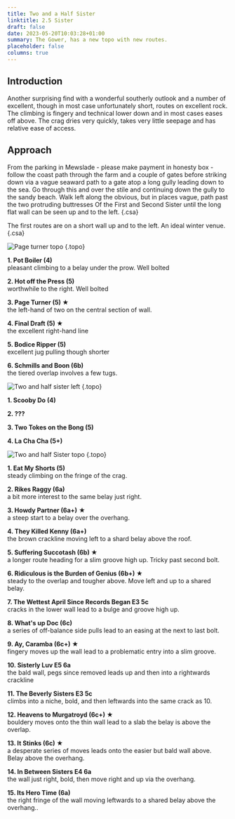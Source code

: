 ```yaml
---
title: Two and a Half Sister
linktitle: 2.5 Sister
draft: false
date: 2023-05-20T10:03:28+01:00
summary: The Gower, has a new topo with new routes.
placeholder: false
columns: true
---
```




## Introduction

Another surprising find with a wonderful southerly outlook and a number of excellent, though in most case unfortunately short, routes on excellent rock. The climbing is fingery and technical lower down and in most cases eases off above. The crag dries very quickly, takes very little seepage and has relative ease of access.

## Approach

From the parking in Mewslade - please make payment in honesty box - follow the coast path through the farm and a couple of gates before striking down via a vague seaward path to a gate atop a long gully leading down to the sea. Go through this and over the stile and continuing down the gully to the sandy beach. Walk left along the obvious, but in places vague, path past the two protruding buttresses Of the First and Second Sister until the long flat wall can be seen up and to the left.
{.csa}

The first routes are on a short wall up and to the left. An ideal winter venue.
{.csa}

![Page turner topo](/img/south-wales/the-gower/Page-Turner.jpg)
{.topo}

**1. Pot Boiler (4)**  
pleasant climbing to a belay under the prow. Well bolted

**2. Hot off the Press (5)**  
worthwhile to the right. Well bolted

**3. Page Turner (5) ★**  
the left-hand of two on the central section of wall.

**4. Final Draft (5) ★**  
the excellent right-hand line

**5. Bodice Ripper (5)**  
excellent jug pulling though shorter

**6. Schmills and Boon (6b)**  
the tiered overlap involves a few tugs.

![Two and half sister left](/img/south-wales/the-gower/two-and-a-half-sister-left.jpg)
{.topo}

**1. Scooby Do (4)**

**2. ???**

**3. Two Tokes on the Bong (5)**

**4. La Cha Cha (5+)**

![Two and half Sister topo](/img/south-wales/the-gower/Two-and-a-half-sister.jpg)
{.topo}

**1. Eat My Shorts (5)**  
steady climbing on the fringe of the crag.

**2. Rikes Raggy (6a)**  
a bit more interest to the same belay just right.

**3. Howdy Partner (6a+)** ★  
a steep start to a belay over the overhang.

**4. They Killed Kenny (6a+)**  
the brown crackline moving left to a shard belay above the roof.

**5. Suffering Succotash (6b) ★**  
a longer route heading for a slim groove high up. Tricky past second bolt.

**6. Ridiculous is the Burden of Genius (6b+) ★**  
steady to the overlap and tougher above. Move left and up to a shared belay.

**7. The Wettest April Since Records Began E3 5c**  
cracks in the lower wall lead to a bulge and groove high up.

**8. What's up Doc (6c)**  
a series of off-balance side pulls lead to an easing at the next to last bolt.

**9. Ay, Caramba (6c+) ★**  
fingery moves up the wall lead to a problematic entry into a slim groove.

**10. Sisterly Luv E5 6a**  
the bald wall, pegs since removed leads up and then into a rightwards crackline

**11. The Beverly Sisters E3 5c**  
climbs into a niche, bold, and then leftwards into the same crack as 10.

**12. Heavens to Murgatroyd (6c+) ★**  
bouldery moves onto the thin wall lead to a slab the belay is above the overlap.

**13. It Stinks (6c) ★**  
a desperate series of moves leads onto the easier but bald wall above. Belay above the overhang.

**14. In Between Sisters E4 6a**  
the wall just right, bold, then move right and up via the overhang.

**15. Its Hero Time (6a)**  
the right fringe of the wall moving leftwards to a shared belay above the overhang..